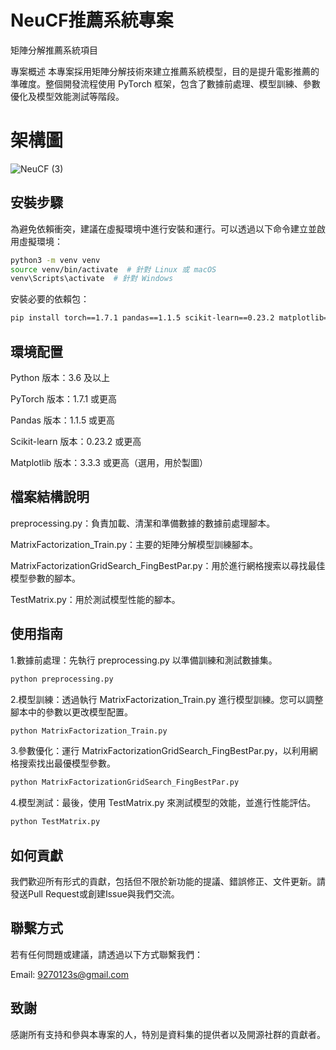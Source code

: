 
# NeuCF推薦系統專案

矩陣分解推薦系統項目

專案概述
本專案採用矩陣分解技術來建立推薦系統模型，目的是提升電影推薦的準確度。整個開發流程使用 PyTorch 框架，包含了數據前處理、模型訓練、參數優化及模型效能測試等階段。

# 架構圖

![NeuCF (3)](https://github.com/9270123a/MatrixFactorization/assets/157206678/c1013a14-8972-4cb8-90d7-bd5af0e9f28f)



## 安裝步驟

為避免依賴衝突，建議在虛擬環境中進行安裝和運行。可以透過以下命令建立並啟用虛擬環境：

```bash
python3 -m venv venv
source venv/bin/activate  # 針對 Linux 或 macOS
venv\Scripts\activate  # 針對 Windows
```
安裝必要的依賴包：
```bash
pip install torch==1.7.1 pandas==1.1.5 scikit-learn==0.23.2 matplotlib==3.3.3
```


## 環境配置

Python 版本：3.6 及以上

PyTorch 版本：1.7.1 或更高

Pandas 版本：1.1.5 或更高

Scikit-learn 版本：0.23.2 或更高

Matplotlib 版本：3.3.3 或更高（選用，用於製圖）
## 檔案結構說明


preprocessing.py：負責加載、清潔和準備數據的數據前處理腳本。

MatrixFactorization_Train.py：主要的矩陣分解模型訓練腳本。

MatrixFactorizationGridSearch_FingBestPar.py：用於進行網格搜索以尋找最佳模型參數的腳本。

TestMatrix.py：用於測試模型性能的腳本。

## 使用指南


1.數據前處理：先執行 preprocessing.py 以準備訓練和測試數據集。

```bash
python preprocessing.py
```
2.模型訓練：透過執行 MatrixFactorization_Train.py 進行模型訓練。您可以調整腳本中的參數以更改模型配置。
```bash
python MatrixFactorization_Train.py
```
3.參數優化：運行 MatrixFactorizationGridSearch_FingBestPar.py，以利用網格搜索找出最優模型參數。
```bash
python MatrixFactorizationGridSearch_FingBestPar.py
```

4.模型測試：最後，使用 TestMatrix.py 來測試模型的效能，並進行性能評估。
```bash
python TestMatrix.py
```

## 如何貢獻
我們歡迎所有形式的貢獻，包括但不限於新功能的提議、錯誤修正、文件更新。請發送Pull Request或創建Issue與我們交流。

## 聯繫方式
若有任何問題或建議，請透過以下方式聯繫我們：

Email: 9270123s@gmail.com

## 致謝
感謝所有支持和參與本專案的人，特別是資料集的提供者以及開源社群的貢獻者。






